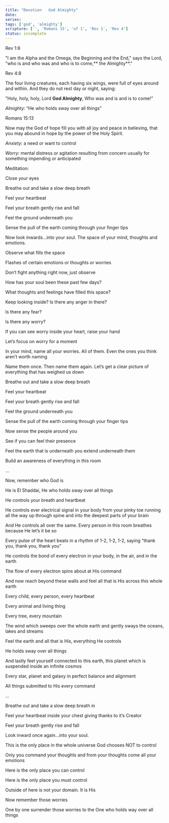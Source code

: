 ```yaml
---
title: "Devotion   God Almighty"
date: 
series: 
tags: ['god', 'almighty']
scripture: ['', 'Romans 15', 'of 1', 'Rev 1', 'Rev 4']
status: incomplete
---
```


Rev 1:8

"I am the Alpha and the Omega, the Beginning and the End," says the Lord, "who is and who was and who is to come,** the Almighty**."

Rev 4:8

The four living creatures, each having six wings, were full of eyes around and within. And they do not rest day or night, saying:

"Holy, holy, holy,
Lord **God Almighty**,
Who was and is and is to come!”

*Almighty*: “He who holds sway over all things”

Romans 15:13

Now may the God of hope fill you with all joy and peace in believing, that you may abound in hope by the power of the Holy Spirit.

*Anxiety*: a need or want to control

*Worry*: mental distress or agitation resulting from concern usually for something impending or anticipated

Meditation:

Close your eyes

Breathe out and take a slow deep breath

Feel your heartbeat

Feel your breath gently rise and fall

Feel the ground underneath you

Sense the pull of the earth coming through your finger tips

Now look inwards…into your soul. The space of your mind, thoughts and emotions.

Observe what fills the space

Flashes of certain emotions or thoughts or worries

Don’t fight anything right now, just observe

How has your soul been these past few days?

What thoughts and feelings have filled this space?

Keep looking inside? Is there any anger in there?

Is there any fear?

Is there any worry?

If you can see worry inside your heart, raise your hand

Let’s focus on worry for a moment

In your mind, name all your worries. All of them. Even the ones you think aren’t worth naming

Name them once. Then name them again. Let’s get a clear picture of everything that has weighed us down

Breathe out and take a slow deep breath

Feel your heartbeat

Feel your breath gently rise and fall

Feel the ground underneath you

Sense the pull of the earth coming through your finger tips

Now sense the people around you

See if you can feel their presence

Feel the earth that is underneath you extend underneath them

Build an awareness of everything in this room

…

Now, remember who God is

He is El Shaddai, He who holds sway over all things

He controls your breath and heartbeat

He controls ever electrical signal in your body from your pinky toe running all the way up through spine and into the deepest parts of your brain

And He controls all over the same. Every person in this room breathes because He let’s it be so

Every pulse of the heart beats in a rhythm of 1-2, 1-2, 1-2, saying “thank you, thank you, thank you”

He controls the bond of every electron in your body, in the air, and in the earth

The flow of every electron spins about at His command

And now reach beyond these walls and feel all that is His across this whole earth

Every child, every person, every heartbeat

Every animal and living thing

Every tree, every mountain

The wind which sweeps over the whole earth and gently sways the oceans, lakes and streams

Feel the earth and all that is His, everything He controls

He holds sway over all things

And lastly feel yourself connected to this earth, this planet which is suspended inside an infinite cosmos

Every star, planet and galaxy in perfect balance and alignment

All things submitted to His every command

…

Breathe out and take a slow deep breath in

Feel your heartbeat inside your chest giving thanks to it’s Creator

Feel your breath gently rise and fall

Look inward once again…into your soul.

This is the only place in the whole universe God chooses NOT to control

Only you command your thoughts and from your thoughts come all your emotions

Here is the only place you can control

Here is the only place you must control

Outside of here is not your domain. It is His

Now remember those worries

One by one surrender those worries to the One who holds way over all things